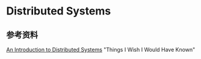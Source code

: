 # Distributed Systems

## 参考资料

[An Introduction to Distributed Systems](https://github.com/aphyr/distsys-class) "Things I Wish I Would Have Known"
